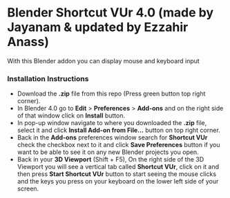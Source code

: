 # Blender Shortcut VUr 4.0 (made by Jayanam & updated by Ezzahir Anass)

With this Blender addon you can display mouse and keyboard input

### Installation Instructions

- Download the **.zip** file from this repo (Press green button top right corner).
- In Blender 4.0 go to **Edit** > **Preferences** > **Add-ons** and on the right side of that window click on **Install** button.
- In pop-up window navigate to where you downloaded the **.zip** file, select it and click **Install Add-on from File...** button on top right corner.
- Back in the **Add-ons** preferences window search for **Shortcut VUr** check the checkbox next to it and click **Save Preferences** button if you want to be able to see it on any new Blender projects you open.
- Back in your **3D Viewport** (Shift + F5), On the right side of the 3D Viewport you will see a vertical tab called **Shortcut VUr**, click on it and then press **Start Shortcut VUr** button to start seeing the mouse clicks and the keys you press on your keyboard on the lower left side of your screen.
